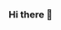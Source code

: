 ### Hi there 👋

<!--
**VictorKachalov/VictorKachalov** is a ✨ _special_ ✨ repository because its `README.md` (this file) appears on your GitHub profile.

### Github Stats

[![VictorKachalov's Github Stats](https://github-readme-stats.vercel.app/api?username=VictorKachalov&count_private=true&theme=default&show_icons=true)](https://github.com/VictorKachalov/github-readme-stats)
